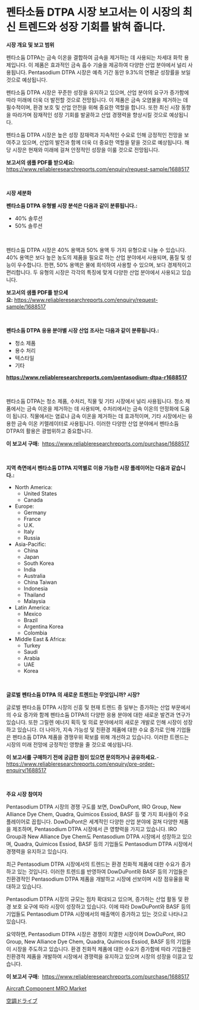 <p><h1>펜타소듐 DTPA 시장 보고서는 이 시장의 최신 트렌드와 성장 기회를 밝혀 줍니다.</h1></p><p><strong>시장 개요 및 보고 범위</strong></p>
<p><p>펜타소듐 DTPA는 금속 이온을 결합하여 금속을 제거하는 데 사용되는 차세대 화학 용제입니다. 이 제품은 효과적인 금속 흡수 기술을 제공하여 다양한 산업 분야에서 널리 사용됩니다. Pentasodium DTPA 시장은 예측 기간 동안 9.3%의 연평균 성장률을 보일 것으로 예상됩니다.</p><p>펜타소듐 DTPA 시장은 꾸준한 성장을 유지하고 있으며, 산업 분야의 요구가 증가함에 따라 미래에 더욱 더 발전할 것으로 전망됩니다. 이 제품은 금속 오염물을 제거하는 데 필수적이며, 환경 보호 및 산업 안전을 위해 중요한 역할을 합니다. 또한 최신 시장 동향을 따라가며 잠재적인 성장 기회를 발굴하고 산업 경쟁력을 향상시킬 것으로 예상됩니다.</p><p>펜타소듐 DTPA 시장은 높은 성장 잠재력과 지속적인 수요로 인해 긍정적인 전망을 보여주고 있으며, 산업의 발전과 함께 더욱 더 중요한 역할을 맡을 것으로 예상됩니다. 해당 시장은 현재와 미래에 걸쳐 안정적인 성장을 이룰 것으로 전망됩니다.</p></p>
<p><strong>보고서의 샘플 PDF를 받으세요:</strong> <a href="https://www.reliableresearchreports.com/enquiry/request-sample/1688517">https://www.reliableresearchreports.com/enquiry/request-sample/1688517</a></p>
<p>&nbsp;</p>
<p><strong>시장 세분화</strong></p>
<p><strong>펜타소듐 DTPA 유형별 시장 분석은 다음과 같이 분류됩니다.:</strong></p>
<p><ul><li>40% 솔루션</li><li>50% 솔루션</li></ul></p>
<p>&nbsp;</p>
<p><p>펜타소듐 DTPA 시장은 40% 용액과 50% 용액 두 가지 유형으로 나눌 수 있습니다. 40% 용액은 보다 높은 농도의 제품을 필요로 하는 산업 분야에서 사용되며, 품질 및 성능이 우수합니다. 한편, 50% 용액은 물에 희석하여 사용할 수 있으며, 보다 경제적이고 편리합니다. 두 유형의 시장은 각각의 특징에 맞게 다양한 산업 분야에서 사용되고 있습니다.</p></p>
<p><strong>보고서의 샘플 PDF를 받으세요:</strong>&nbsp;<a href="https://www.reliableresearchreports.com/enquiry/request-sample/1688517">https://www.reliableresearchreports.com/enquiry/request-sample/1688517</a></p>
<p>&nbsp;</p>
<p><strong> 펜타소듐 DTPA 응용 분야별 시장 산업 조사는 다음과 같이 분류됩니다.:</strong></p>
<p><ul><li>청소 제품</li><li>용수 처리</li><li>텍스타일</li><li>기타</li></ul></p>
<p><strong><a href="https://www.reliableresearchreports.com/pentasodium-dtpa-r1688517">https://www.reliableresearchreports.com/pentasodium-dtpa-r1688517</a></strong></p>
<p>&nbsp;</p>
<p><p>펜타소듐 DTPA는 청소 제품, 수처리, 직물 및 기타 시장에서 널리 사용됩니다. 청소 제품에서는 금속 이온을 제거하는 데 사용되며, 수처리에서는 금속 이온의 안정화에 도움이 됩니다. 직물에서는 염료나 금속 이온을 제거하는 데 효과적이며, 기타 시장에서는 유용한 금속 이온 키렐레이터로 사용됩니다. 이러한 다양한 산업 분야에서 펜타소듐 DTPA의 활용은 광범위하고 중요합니다.</p></p>
<p><strong>이 보고서 구매:</strong>&nbsp; <a href="https://www.reliableresearchreports.com/purchase/1688517">https://www.reliableresearchreports.com/purchase/1688517</a></p>
<p>&nbsp;</p>
<p><strong>지역 측면에서 펜타소듐 DTPA 지역별로 이용 가능한 시장 플레이어는 다음과 같습니다.:</strong></p>
<p><ul>
    <li>
        North America:
        <ul>
            <li>United States</li>
            <li>Canada</li>
        </ul>
    </li>
    <li>
        Europe:
        <ul>
            <li>Germany</li>
            <li>France</li>
            <li>U.K.</li>
            <li>Italy</li>
            <li>Russia</li>
        </ul>
    </li>
    <li>
        Asia-Pacific:
        <ul>
            <li>China</li>
            <li>Japan</li>
            <li>South Korea</li>
            <li>India</li>
            <li>Australia</li>
            <li>China Taiwan</li>
            <li>Indonesia</li>
            <li>Thailand</li>
            <li>Malaysia</li>
        </ul>
    </li>
    <li>
        Latin America:
        <ul>
            <li>Mexico</li>
            <li>Brazil</li>
            <li>Argentina Korea</li>
            <li>Colombia</li>
        </ul>
    </li>
    <li>
        Middle East & Africa:
        <ul>
            <li>Turkey</li>
            <li>Saudi</li>
            <li>Arabia</li>
            <li>UAE</li>
            <li>Korea</li>
        </ul>
    </li>
    </ul></p>
<p>&nbsp;</p>
<p><strong>글로벌 펜타소듐 DTPA 의 새로운 트렌드는 무엇입니까? 시장?</strong></p>
<p><p>글로벌 펜타소듐 DTPA 시장의 신흥 및 현재 트렌드 중 일부는 증가하는 산업 부문에서의 수요 증가와 함께 펜타소듐 DTPA의 다양한 응용 분야에 대한 새로운 발견과 연구가 있습니다. 또한 그릴렌 에너지 획득 및 의료 분야에서의 새로운 개발로 인해 시장이 성장하고 있습니다. 더 나아가, 지속 가능성 및 친환경 제품에 대한 수요 증가로 인해 기업들은 펜타소듐 DTPA 제품을 경쟁우위 확보를 위해 개선하고 있습니다. 이러한 트렌드는 시장의 미래 전망에 긍정적인 영향을 줄 것으로 예상됩니다.</p></p>
<p><strong>이 보고서를 구매하기 전에 궁금한 점이 있으면 문의하거나 공유하세요.</strong>- <a href="https://www.reliableresearchreports.com/enquiry/pre-order-enquiry/1688517">https://www.reliableresearchreports.com/enquiry/pre-order-enquiry/1688517</a></p>
<p>&nbsp;</p>
<p><strong>주요 시장 참여자</strong></p>
<p><p>Pentasodium DTPA 시장의 경쟁 구도를 보면, DowDuPont, IRO Group, New Alliance Dye Chem, Quadra, Quimicos Essiod, BASF 등 몇 가지 회사들이 주요 플레이어로 꼽힙니다. DowDuPont은 세계적인 다양한 산업 분야에 걸쳐 다양한 제품을 제조하며, Pentasodium DTPA 시장에서 큰 영향력을 가지고 있습니다. IRO Group과 New Alliance Dye Chem도 Pentasodium DTPA 시장에서 성장하고 있으며, Quadra, Quimicos Essiod, BASF 등의 기업들도 Pentasodium DTPA 시장에서 경쟁력을 유지하고 있습니다.</p><p>최근 Pentasodium DTPA 시장에서의 트렌드는 환경 친화적 제품에 대한 수요가 증가하고 있는 것입니다. 이러한 트렌드를 반영하여 DowDuPont와 BASF 등의 기업들은 친환경적인 Pentasodium DTPA 제품을 개발하고 시장에 선보이며 시장 점유율을 확대하고 있습니다.</p><p>Pentasodium DTPA 시장의 규모는 점차 확대되고 있으며, 증가하는 산업 활동 및 환경 보호 요구에 따라 시장이 성장하고 있습니다. 이에 따라 DowDuPont와 BASF 등의 기업들도 Pentasodium DTPA 시장에서의 매출액이 증가하고 있는 것으로 나타나고 있습니다.</p><p>요약하면, Pentasodium DTPA 시장은 경쟁이 치열한 시장이며 DowDuPont, IRO Group, New Alliance Dye Chem, Quadra, Quimicos Essiod, BASF 등의 기업들이 시장을 주도하고 있습니다. 환경 친화적 제품에 대한 수요가 증가함에 따라 기업들은 친환경적 제품을 개발하여 시장에서 경쟁력을 유지하고 있으며 시장의 성장을 이끌고 있습니다.</p></p>
<p><strong>이 보고서 구매:</strong>&nbsp;&nbsp;<a href="https://www.reliableresearchreports.com/purchase/1688517">https://www.reliableresearchreports.com/purchase/1688517</a></p>
<p><p><a href="https://github.com/brenzgnarento/Market-Research-Report-List-2/blob/main/aircraft-component-mro-market.md">Aircraft Component MRO Market</a></p><p><a href="https://github.com/Sophiaard2003/Market-Research-Report-List-1/blob/main/212455725512.md">空調ドライブ</a></p></p>